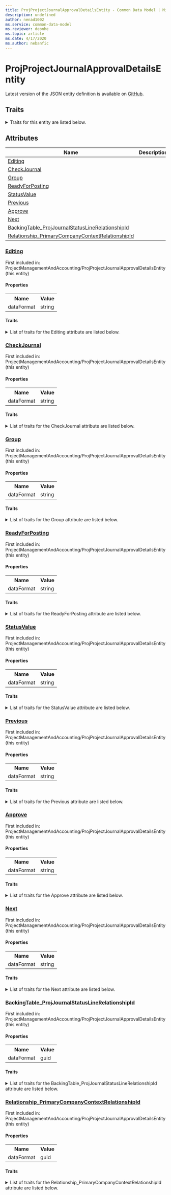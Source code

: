 ```yaml
---
title: ProjProjectJournalApprovalDetailsEntity - Common Data Model | Microsoft Docs
description: undefined
author: nenad1002
ms.service: common-data-model
ms.reviewer: deonhe
ms.topic: article
ms.date: 4/17/2020
ms.author: nebanfic
---
```


# ProjProjectJournalApprovalDetailsEntity

  
 Latest version of the JSON entity definition is available on <a href="https://github.com/Microsoft/CDM/tree/master/schemaDocuments/core/erp/Entities/ProfessionalServices/ProjectManagementAndAccounting/ProjProjectJournalApprovalDetailsEntity.cdm.json" target="_blank">GitHub</a>.  

## Traits

<details>
<summary>Traits for this entity are listed below.  
</summary>

**is.CDM.entityVersion**  
  <table><tr><th>Parameter</th><th>Value</th><th>Data type</th><th>Explanation</th></tr><tr><td>versionNumber</td><td>"1.0.0"</td><td>string</td><td>semantic version number of the entity</td></tr></table>

**is.application.releaseVersion**  
  <table><tr><th>Parameter</th><th>Value</th><th>Data type</th><th>Explanation</th></tr><tr><td>releaseVersion</td><td>"10.0.13.0"</td><td>string</td><td>semantic version number of the application introducing this entity</td></tr></table>

</details>

## Attributes

|Name|Description|First Included in Instance|
|---|---|---|
|[Editing](#Editing)||<a href="ProjProjectJournalApprovalDetailsEntity.md" target="_blank">ProjectManagementAndAccounting/ProjProjectJournalApprovalDetailsEntity</a>|
|[CheckJournal](#CheckJournal)||<a href="ProjProjectJournalApprovalDetailsEntity.md" target="_blank">ProjectManagementAndAccounting/ProjProjectJournalApprovalDetailsEntity</a>|
|[Group](#Group)||<a href="ProjProjectJournalApprovalDetailsEntity.md" target="_blank">ProjectManagementAndAccounting/ProjProjectJournalApprovalDetailsEntity</a>|
|[ReadyForPosting](#ReadyForPosting)||<a href="ProjProjectJournalApprovalDetailsEntity.md" target="_blank">ProjectManagementAndAccounting/ProjProjectJournalApprovalDetailsEntity</a>|
|[StatusValue](#StatusValue)||<a href="ProjProjectJournalApprovalDetailsEntity.md" target="_blank">ProjectManagementAndAccounting/ProjProjectJournalApprovalDetailsEntity</a>|
|[Previous](#Previous)||<a href="ProjProjectJournalApprovalDetailsEntity.md" target="_blank">ProjectManagementAndAccounting/ProjProjectJournalApprovalDetailsEntity</a>|
|[Approve](#Approve)||<a href="ProjProjectJournalApprovalDetailsEntity.md" target="_blank">ProjectManagementAndAccounting/ProjProjectJournalApprovalDetailsEntity</a>|
|[Next](#Next)||<a href="ProjProjectJournalApprovalDetailsEntity.md" target="_blank">ProjectManagementAndAccounting/ProjProjectJournalApprovalDetailsEntity</a>|
|[BackingTable_ProjJournalStatusLineRelationshipId](#BackingTable_ProjJournalStatusLineRelationshipId)||<a href="ProjProjectJournalApprovalDetailsEntity.md" target="_blank">ProjectManagementAndAccounting/ProjProjectJournalApprovalDetailsEntity</a>|
|[Relationship_PrimaryCompanyContextRelationshipId](#Relationship_PrimaryCompanyContextRelationshipId)||<a href="ProjProjectJournalApprovalDetailsEntity.md" target="_blank">ProjectManagementAndAccounting/ProjProjectJournalApprovalDetailsEntity</a>|

### <a href=#Editing name="Editing">Editing</a>

First included in: ProjectManagementAndAccounting/ProjProjectJournalApprovalDetailsEntity (this entity)  

#### Properties

<table><tr><th>Name</th><th>Value</th></tr><tr><td>dataFormat</td><td>string</td></tr></table>

#### Traits

<details>
<summary>List of traits for the Editing attribute are listed below.</summary>

**is.dataFormat.character**  
**is.dataFormat.big**  
**is.dataFormat.array**  
**is.dataFormat.character**  
**is.dataFormat.array**  
</details>

### <a href=#CheckJournal name="CheckJournal">CheckJournal</a>

First included in: ProjectManagementAndAccounting/ProjProjectJournalApprovalDetailsEntity (this entity)  

#### Properties

<table><tr><th>Name</th><th>Value</th></tr><tr><td>dataFormat</td><td>string</td></tr></table>

#### Traits

<details>
<summary>List of traits for the CheckJournal attribute are listed below.</summary>

**is.dataFormat.character**  
**is.dataFormat.big**  
**is.dataFormat.array**  
**is.dataFormat.character**  
**is.dataFormat.array**  
</details>

### <a href=#Group name="Group">Group</a>

First included in: ProjectManagementAndAccounting/ProjProjectJournalApprovalDetailsEntity (this entity)  

#### Properties

<table><tr><th>Name</th><th>Value</th></tr><tr><td>dataFormat</td><td>string</td></tr></table>

#### Traits

<details>
<summary>List of traits for the Group attribute are listed below.</summary>

**is.dataFormat.character**  
**is.dataFormat.big**  
**is.dataFormat.array**  
**is.dataFormat.character**  
**is.dataFormat.array**  
</details>

### <a href=#ReadyForPosting name="ReadyForPosting">ReadyForPosting</a>

First included in: ProjectManagementAndAccounting/ProjProjectJournalApprovalDetailsEntity (this entity)  

#### Properties

<table><tr><th>Name</th><th>Value</th></tr><tr><td>dataFormat</td><td>string</td></tr></table>

#### Traits

<details>
<summary>List of traits for the ReadyForPosting attribute are listed below.</summary>

**is.dataFormat.character**  
**is.dataFormat.big**  
**is.dataFormat.array**  
**is.dataFormat.character**  
**is.dataFormat.array**  
</details>

### <a href=#StatusValue name="StatusValue">StatusValue</a>

First included in: ProjectManagementAndAccounting/ProjProjectJournalApprovalDetailsEntity (this entity)  

#### Properties

<table><tr><th>Name</th><th>Value</th></tr><tr><td>dataFormat</td><td>string</td></tr></table>

#### Traits

<details>
<summary>List of traits for the StatusValue attribute are listed below.</summary>

**is.dataFormat.character**  
**is.dataFormat.big**  
**is.dataFormat.array**  
**is.dataFormat.character**  
**is.dataFormat.array**  
</details>

### <a href=#Previous name="Previous">Previous</a>

First included in: ProjectManagementAndAccounting/ProjProjectJournalApprovalDetailsEntity (this entity)  

#### Properties

<table><tr><th>Name</th><th>Value</th></tr><tr><td>dataFormat</td><td>string</td></tr></table>

#### Traits

<details>
<summary>List of traits for the Previous attribute are listed below.</summary>

**is.dataFormat.character**  
**is.dataFormat.big**  
**is.dataFormat.array**  
**is.dataFormat.character**  
**is.dataFormat.array**  
</details>

### <a href=#Approve name="Approve">Approve</a>

First included in: ProjectManagementAndAccounting/ProjProjectJournalApprovalDetailsEntity (this entity)  

#### Properties

<table><tr><th>Name</th><th>Value</th></tr><tr><td>dataFormat</td><td>string</td></tr></table>

#### Traits

<details>
<summary>List of traits for the Approve attribute are listed below.</summary>

**is.dataFormat.character**  
**is.dataFormat.big**  
**is.dataFormat.array**  
**is.dataFormat.character**  
**is.dataFormat.array**  
</details>

### <a href=#Next name="Next">Next</a>

First included in: ProjectManagementAndAccounting/ProjProjectJournalApprovalDetailsEntity (this entity)  

#### Properties

<table><tr><th>Name</th><th>Value</th></tr><tr><td>dataFormat</td><td>string</td></tr></table>

#### Traits

<details>
<summary>List of traits for the Next attribute are listed below.</summary>

**is.dataFormat.character**  
**is.dataFormat.big**  
**is.dataFormat.array**  
**is.dataFormat.character**  
**is.dataFormat.array**  
</details>

### <a href=#BackingTable_ProjJournalStatusLineRelationshipId name="BackingTable_ProjJournalStatusLineRelationshipId">BackingTable_ProjJournalStatusLineRelationshipId</a>

First included in: ProjectManagementAndAccounting/ProjProjectJournalApprovalDetailsEntity (this entity)  

#### Properties

<table><tr><th>Name</th><th>Value</th></tr><tr><td>dataFormat</td><td>guid</td></tr></table>

#### Traits

<details>
<summary>List of traits for the BackingTable_ProjJournalStatusLineRelationshipId attribute are listed below.</summary>

**is.dataFormat.character**  
**is.dataFormat.big**  
**is.dataFormat.array**  
**is.dataFormat.guid**  
**means.identity.entityId**  
**is.linkedEntity.identifier**  
Marks the attribute(s) that hold foreign key references to a linked (used as an attribute) entity. This attribute is added to the resolved entity to enumerate the referenced entities.  <table><tr><th>Parameter</th><th>Value</th><th>Data type</th><th>Explanation</th></tr><tr><td>entityReferences</td><td><table><tr><th>entityReference</th><th>attributeReference</th></tr><tr><td><a href="../../../Tables/ProfessionalServices/ProjectManagementAndAccounting/Group/ProjJournalStatusLine.md" target="_blank">/core/erp/Tables/ProfessionalServices/ProjectManagementAndAccounting/Group/ProjJournalStatusLine.cdm.json/ProjJournalStatusLine</a></td><td><a href="../../../Tables/ProfessionalServices/ProjectManagementAndAccounting/Group/ProjJournalStatusLine.md#RecId" target="_blank">RecId</a></td></tr></table></td><td>entity</td><td>a reference to the constant entity holding the list of entity references</td></tr></table>

**is.dataFormat.guid**  
**is.dataFormat.character**  
**is.dataFormat.array**  
</details>

### <a href=#Relationship_PrimaryCompanyContextRelationshipId name="Relationship_PrimaryCompanyContextRelationshipId">Relationship_PrimaryCompanyContextRelationshipId</a>

First included in: ProjectManagementAndAccounting/ProjProjectJournalApprovalDetailsEntity (this entity)  

#### Properties

<table><tr><th>Name</th><th>Value</th></tr><tr><td>dataFormat</td><td>guid</td></tr></table>

#### Traits

<details>
<summary>List of traits for the Relationship_PrimaryCompanyContextRelationshipId attribute are listed below.</summary>

**is.dataFormat.character**  
**is.dataFormat.big**  
**is.dataFormat.array**  
**is.dataFormat.guid**  
**means.identity.entityId**  
**is.linkedEntity.identifier**  
Marks the attribute(s) that hold foreign key references to a linked (used as an attribute) entity. This attribute is added to the resolved entity to enumerate the referenced entities.  <table><tr><th>Parameter</th><th>Value</th><th>Data type</th><th>Explanation</th></tr><tr><td>entityReferences</td><td><table><tr><th>entityReference</th><th>attributeReference</th></tr><tr><td><a href="../../../Tables/Finance/Ledger/Main/CompanyInfo.md" target="_blank">/core/erp/Tables/Finance/Ledger/Main/CompanyInfo.cdm.json/CompanyInfo</a></td><td><a href="../../../Tables/Finance/Ledger/Main/CompanyInfo.md#RecId" target="_blank">RecId</a></td></tr></table></td><td>entity</td><td>a reference to the constant entity holding the list of entity references</td></tr></table>

**is.dataFormat.guid**  
**is.dataFormat.character**  
**is.dataFormat.array**  
</details>
